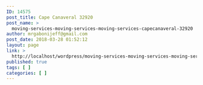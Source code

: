 ```yaml
---
ID: 14575
post_title: Cape Canaveral 32920
post_name: >
  moving-services-moving-services-moving-services-capecanaveral-32920
author: mrgabonijeff@gmail.com
post_date: 2018-03-28 01:52:12
layout: page
link: >
  http://localhost/wordpress/moving-services-moving-services-moving-services-capecanaveral-32920/
published: true
tags: [ ]
categories: [ ]
---
```


